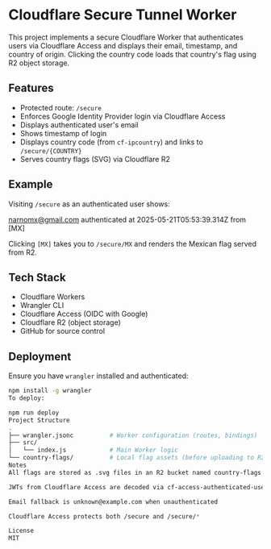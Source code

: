 # Cloudflare Secure Tunnel Worker

This project implements a secure Cloudflare Worker that authenticates users via Cloudflare Access and displays their email, timestamp, and country of origin. Clicking the country code loads that country's flag using R2 object storage.

## Features

- Protected route: `/secure`
- Enforces Google Identity Provider login via Cloudflare Access
- Displays authenticated user's email
- Shows timestamp of login
- Displays country code (from `cf-ipcountry`) and links to `/secure/{COUNTRY}`
- Serves country flags (SVG) via Cloudflare R2

## Example

Visiting `/secure` as an authenticated user shows:

narnomx@gmail.com authenticated at 2025-05-21T05:53:39.314Z from [MX]

Clicking `[MX]` takes you to `/secure/MX` and renders the Mexican flag served from R2.

## Tech Stack

- Cloudflare Workers
- Wrangler CLI
- Cloudflare Access (OIDC with Google)
- Cloudflare R2 (object storage)
- GitHub for source control

## Deployment

Ensure you have `wrangler` installed and authenticated:

```bash
npm install -g wrangler
To deploy:

npm run deploy
Project Structure
.
├── wrangler.jsonc          # Worker configuration (routes, bindings)
├── src/
│   └── index.js            # Main Worker logic
└── country-flags/          # Local flag assets (before uploading to R2)
Notes
All flags are stored as .svg files in an R2 bucket named country-flags

JWTs from Cloudflare Access are decoded via cf-access-authenticated-user-email header

Email fallback is unknown@example.com when unauthenticated

Cloudflare Access protects both /secure and /secure/*

License
MIT